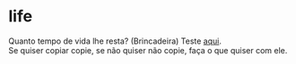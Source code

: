 # life
Quanto tempo de vida lhe resta? (Brincadeira)
Teste <a href="https://randomcoolprojects.github.io/life/">aqui</a>.<br>
Se quiser copiar copie, se não quiser não copie, faça o que quiser com ele.
